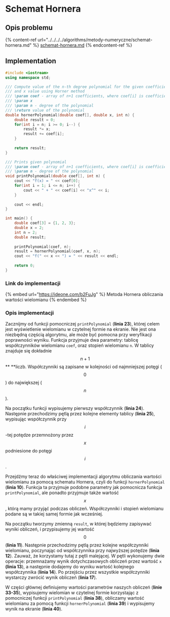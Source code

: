# Schemat Hornera

## Opis problemu

{% content-ref url="../../../../algorithms/metody-numeryczne/schemat-hornera.md" %}
[schemat-hornera.md](../../../../algorithms/metody-numeryczne/schemat-hornera.md)
{% endcontent-ref %}

## Implementation

```cpp
#include <iostream>
using namespace std;

/// Compute value of the n-th degree polynomial for the given coefficients 
/// and x value using Horner method
/// \param coef - array of n+1 coefficients, where coef[i] is coefficient for the x^i
/// \param x 
/// \param n - degree of the polynomial
/// \return value of the polynomial
double hornerPolynomial(double coef[], double x, int n) {
    double result = 0;
    for(int i = n; i >= 0; i--) {
        result *= x;
        result += coef[i];
    }
    
    return result;
}

/// Prints given polynomial
/// \param coef - array of n+1 coefficients, where coef[i] is coefficient for the x^i
/// \param n - degree of the polynomial
void printPolynomial(double coef[], int n) {
    cout << "f(x) = " << coef[0];
    for(int i = 1; i <= n; i++) {
        cout << " + " << coef[i] << "x^" << i; 
    }
    
    cout << endl;
}

int main() {
    double coef[3] = {1, 2, 3};
    double x = 2;
    int n = 2;
    double result;
    
    printPolynomial(coef, n);
    result = hornerPolynomial(coef, x, n);
    cout << "f(" << x << ") = " << result << endl;
    
    return 0;
}
```

### Link do implementacji

{% embed url="https://ideone.com/b2FuJg" %}
Metoda Hornera obliczania wartości wielomianu
{% endembed %}

### Opis implementacji

Zacznijmy od funkcji pomocniczej `printPolynomial` (**linia 23**), której celem jest wyświetlenie wielomianu w czytelnej formie na ekranie. Nie jest ona niezbędną częścią algorytmu, ale może być pomocna przy weryfikacji poprawności wyniku. Funkcja przyjmuje dwa parametry: tablicę współczynników wielomianu `coef`, oraz stopień wielomianu `n`. W tablicy znajduje się dokładnie $$n+1$$** **liczb. Współczynniki są zapisane w kolejności od najmniejszej potęgi ( $$0$$ ) do największej ( $$n$$ ).

Na początku funkcji wypisujemy pierwszy współczynnik (**linia 24**). Następnie przechodzimy pętlą przez kolejne elementy tablicy (**linia 25**), wypisując współczynnik przy $$i$$-tej potędze przemnożony przez $$x$$ podniesione do potęgi $$i$$ .  

Przejdźmy teraz do właściwej implementacji algorytmu obliczania wartości wielomianu za pomocą schematu Hornera, czyli do funkcji `hornerPolynomial` (**linia 10**). Funkcja ta przyjmuje podobne parametry jak pomocnicza funkcja `printPolynomial`, ale ponadto przyjmuje także wartość $$x$$, którą mamy przyjąć podczas obliczeń. Współczynniki i stopień wielomianu podane są w takiej samej formie jak wcześniej.

Na początku tworzymy zmienną `result`, w której będziemy zapisywać wyniki obliczeń, i przypisujemy jej wartość $$0$$ (**linia 11**). Następnie przechodzimy pętlą przez kolejne współczynniki wielomianu, poczynając od współczynnika przy najwyższej potędze (**linia 12**). Zauważ, że korzystamy tutaj z pętli malejącej. W pętli wykonujemy dwie operacje: przemnażamy wynik dotychczasowych obliczeń przez wartość `x` **(linia 13**), a następnie dodajemy do wyniku wartość kolejnego współczynnika (**linia 14**). Po przejściu przez wszystkie współczynniki wystarczy zwrócić wynik obliczeń (**linia 17**).

W części głównej definiujemy wartości parametrów naszych obliczeń (**linie 33-35**), wypisujemy wielomian w czytelnej formie korzystając z pomocniczej funkcji `printPolynomial` (**linia 38**), obliczamy wartość wielomianu za pomocą funkcji `hornerPolynomial` (**linia 39**) i wypisujemy wynik na ekranie (**linia 40**).
